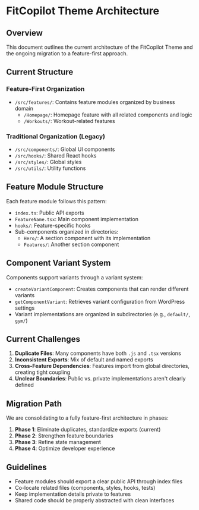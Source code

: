 # FitCopilot Theme Architecture

## Overview

This document outlines the current architecture of the FitCopilot Theme and the ongoing migration to a feature-first approach.

## Current Structure

### Feature-First Organization
- `/src/features/`: Contains feature modules organized by business domain
  - `/Homepage/`: Homepage feature with all related components and logic
  - `/Workouts/`: Workout-related features

### Traditional Organization (Legacy)
- `/src/components/`: Global UI components 
- `/src/hooks/`: Shared React hooks
- `/src/styles/`: Global styles
- `/src/utils/`: Utility functions

## Feature Module Structure

Each feature module follows this pattern:
- `index.ts`: Public API exports
- `FeatureName.tsx`: Main component implementation
- `hooks/`: Feature-specific hooks
- Sub-components organized in directories:
  - `Hero/`: A section component with its implementation
  - `Features/`: Another section component

## Component Variant System

Components support variants through a variant system:
- `createVariantComponent`: Creates components that can render different variants
- `getComponentVariant`: Retrieves variant configuration from WordPress settings
- Variant implementations are organized in subdirectories (e.g., `default/`, `gym/`)

## Current Challenges

1. **Duplicate Files**: Many components have both `.js` and `.tsx` versions
2. **Inconsistent Exports**: Mix of default and named exports
3. **Cross-Feature Dependencies**: Features import from global directories, creating tight coupling
4. **Unclear Boundaries**: Public vs. private implementations aren't clearly defined

## Migration Path

We are consolidating to a fully feature-first architecture in phases:
1. **Phase 1**: Eliminate duplicates, standardize exports (current)
2. **Phase 2**: Strengthen feature boundaries
3. **Phase 3**: Refine state management
4. **Phase 4**: Optimize developer experience

## Guidelines

- Feature modules should export a clear public API through index files
- Co-locate related files (components, styles, hooks, tests)
- Keep implementation details private to features
- Shared code should be properly abstracted with clean interfaces 